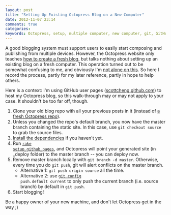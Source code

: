 ```yaml
---
layout: post
title: "Setting Up Existing Octopress Blog on a New Computer"
date: 2012-11-07 23:14
comments: true
categories: 
keywords: Octopress, setup, multiple computer, new computer, git, GitHub, GitHub Pages, tutorial
---
```


A good blogging system must support users to easily start composing and publishing from multiple devices. However, the Octopress website only teaches [how to create a fresh blog](http://octopress.org/docs/setup/), but talks nothing about setting up an existing blog on a fresh computer. This operation turned out to be somewhat confusing to me, and obviously I'm [not alone on this](https://github.com/imathis/octopress/issues/755). So here I record the process, partly for my later reference, partly in hope to help others.

Here is a context: I'm using GitHub user pages ([scottcheng.github.com](http://scottcheng.github.com/)) to host my Octopress blog, so this walk-through may or may not apply to your case. It shouldn't be too far off, though.

1. Clone your old blog repo with all your previous posts in it (instead of [a fresh Octopress repo](https://github.com/imathis/octopress)).
2. Unless you changed the repo's default branch, you now have the master branch containing the static site. In this case, use `git checkout source` to grab the source files.
3. [Install the dependencies](http://octopress.org/docs/setup/) if you haven't yet.
4. Run <code><a href="http://octopress.org/docs/deploying/github/">rake setup_github_pages</a></code>, and Octopress will point your generated site (in _deploy folder) to the master branch -- you can deploy now.
5. Remove master branch locally with `git branch -d master`. Otherwise, every time you do `git push`, git will alert conflicts on the master branch.
   * Alternative 1: `git push origin source` all the time.
   * Alternative 2: use <code><a href="http://git-scm.com/docs/git-config">git config</a> push.default current</code> to only push the current branch (i.e. source branch) by default in `git push`.
6. Start blogging!

Be a happy owner of your new machine, and don't let Octopress get in the way ;)